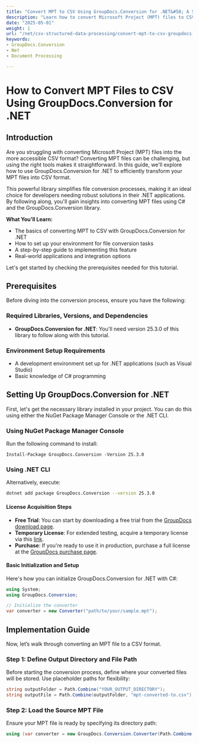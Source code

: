 ```yaml
---
title: "Convert MPT to CSV Using GroupDocs.Conversion for .NET&#58; A Step-by-Step Guide"
description: "Learn how to convert Microsoft Project (MPT) files to CSV using GroupDocs.Conversion for .NET. This guide provides a detailed step-by-step process for seamless file conversion."
date: "2025-05-01"
weight: 1
url: "/net/csv-structured-data-processing/convert-mpt-to-csv-groupdocs-dotnet/"
keywords:
- GroupDocs.Conversion
- Net
- Document Processing

---
```



# How to Convert MPT Files to CSV Using GroupDocs.Conversion for .NET

## Introduction

Are you struggling with converting Microsoft Project (MPT) files into the more accessible CSV format? Converting MPT files can be challenging, but using the right tools makes it straightforward. In this guide, we'll explore how to use GroupDocs.Conversion for .NET to efficiently transform your MPT files into CSV format.

This powerful library simplifies file conversion processes, making it an ideal choice for developers needing robust solutions in their .NET applications. By following along, you'll gain insights into converting MPT files using C# and the GroupDocs.Conversion library.

**What You'll Learn:**
- The basics of converting MPT to CSV with GroupDocs.Conversion for .NET
- How to set up your environment for file conversion tasks
- A step-by-step guide to implementing this feature
- Real-world applications and integration options

Let's get started by checking the prerequisites needed for this tutorial.

## Prerequisites

Before diving into the conversion process, ensure you have the following:

### Required Libraries, Versions, and Dependencies
- **GroupDocs.Conversion for .NET**: You'll need version 25.3.0 of this library to follow along with this tutorial.
  

### Environment Setup Requirements
- A development environment set up for .NET applications (such as Visual Studio)
- Basic knowledge of C# programming

## Setting Up GroupDocs.Conversion for .NET

First, let's get the necessary library installed in your project. You can do this using either the NuGet Package Manager Console or the .NET CLI.

### Using NuGet Package Manager Console
Run the following command to install:
```shell
Install-Package GroupDocs.Conversion -Version 25.3.0
```

### Using .NET CLI
Alternatively, execute:
```bash
dotnet add package GroupDocs.Conversion --version 25.3.0
```

#### License Acquisition Steps
- **Free Trial**: You can start by downloading a free trial from the [GroupDocs download page](https://releases.groupdocs.com/conversion/net/).
- **Temporary License**: For extended testing, acquire a temporary license via this [link](https://purchase.groupdocs.com/temporary-license/).
- **Purchase**: If you're ready to use it in production, purchase a full license at the [GroupDocs purchase page](https://purchase.groupdocs.com/buy).

#### Basic Initialization and Setup
Here's how you can initialize GroupDocs.Conversion for .NET with C#:
```csharp
using System;
using GroupDocs.Conversion;

// Initialize the converter
var converter = new Converter("path/to/your/sample.mpt");
```

## Implementation Guide

Now, let’s walk through converting an MPT file to a CSV format.

### Step 1: Define Output Directory and File Path

Before starting the conversion process, define where your converted files will be stored. Use placeholder paths for flexibility:
```csharp
string outputFolder = Path.Combine("YOUR_OUTPUT_DIRECTORY");
string outputFile = Path.Combine(outputFolder, "mpt-converted-to.csv");
```

### Step 2: Load the Source MPT File

Ensure your MPT file is ready by specifying its directory path:
```csharp
using (var converter = new GroupDocs.Conversion.Converter(Path.Combine("YOUR_DOCUMENT_DIRECTORY\
